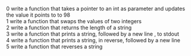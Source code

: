 0 write a function that takes a pointer to an int as parameter and updates the value it points to to 98  
1 write a function that swaps the values of two integers  
2 write a function that returns the length of a string  
3 write a function that prints a string, followed by a new line , to stdout  
4 write a function that prints a string, in reverse, followed by a new line  
5 write a function that reverses a string  
